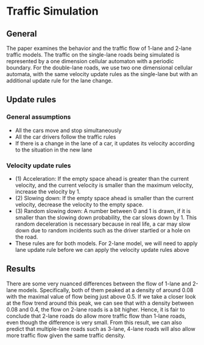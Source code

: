 # Traffic Simulation
## General
The paper examines the behavior and the traffic flow of 1-lane and 2-lane traffic models. The traffic on the single-lane roads being simulated is represented by a one dimension cellular automaton with a periodic boundary. For the double-lane roads, we use two one dimensional cellular automata, with the same velocity update rules as the single-lane but with an additional update rule for the lane change.
## Update rules
### General assumptions
- All the cars move and stop simultaneously
- All the car drivers follow the traffic rules
- If there is a change in the lane of a car, it updates its velocity according to the situation in the new lane
### Velocity update rules
- (1) Acceleration: If the empty space ahead is greater than the current velocity, and the current velocity is smaller than the maximum velocity, increase the velocity by 1.
- (2) Slowing down: If the empty space ahead is smaller than the current velocity, decrease the velocity to the empty space.
- (3) Random slowing down: A number between 0 and 1 is drawn, if it is smaller than the slowing down probability, the car slows down by 1.
This random deceleration is necessary because in real life, a car may slow down due to random incidents such as the driver startled or a hole on the road.
- These rules are for both models. For 2-lane model, we will need to apply lane update rule before we can apply the velocity update rules above
## Results
There are some very nuanced differences between the flow of 1-lane and 2-lane models. Specifically, both of them peaked at a density of around 0.08 with the maximal value of flow being just above 0.5. If we take a closer look at the flow trend around this peak, we can see that with a density between 0.08 and 0.4, the flow on 2-lane roads is a bit higher.
Hence, it is fair to conclude that 2-lane roads do allow more traffic flow than 1-lane roads, even though the difference is very small. From this result, we can also predict that multiple-lane roads such as 3-lane, 4-lane roads will also allow more traffic flow given the same traffic density.
